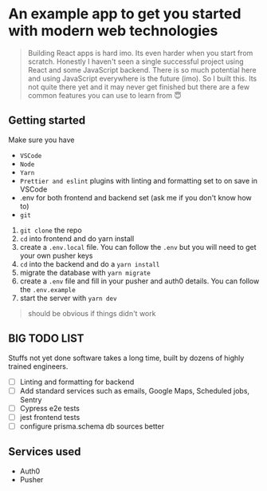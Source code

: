 # An example app to get you started with modern web technologies

> Building React apps is hard imo. Its even harder when you start from scratch. Honestly I haven't seen a single successful project using React and some JavaScript backend. There is so much potential here and using JavaScript everywhere is the future (imo). So I built this. Its not quite there yet and it may never get finished but there are a few common features you can use to learn from 😇

## Getting started

Make sure you have

- `VSCode`
- `Node`
- `Yarn`
- `Prettier and eslint` plugins with linting and formatting set to on save in VSCode
- .env for both frontend and backend set (ask me if you don't know how to)
- `git`

1. `git clone` the repo
2. `cd` into frontend and do yarn install
3. create a `.env.local` file. You can follow the `.env` but you will need to get your own pusher keys
4. `cd` into the backend and do a `yarn install`
5. migrate the database with `yarn migrate`
6. create a `.env` file and fill in your pusher and auth0 details. You can follow the `.env.example`
7. start the server with `yarn dev`

> should be obvious if things didn't work

## BIG TODO LIST

Stuffs not yet done software takes a long time, built by dozens of highly trained engineers.

- [ ] Linting and formatting for backend
- [ ] Add standard services such as emails, Google Maps, Scheduled jobs, Sentry
- [ ] Cypress e2e tests
- [ ] jest frontend tests
- [ ] configure prisma.schema db sources better

## Services used

- Auth0
- Pusher
